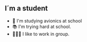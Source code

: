 ## I´m a student 

* :school: I'm studying avionics at school
* :books: I'm trying hard at school.
* :people_holding_hands: I like to work in group.
